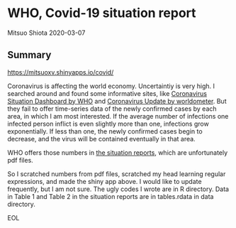 WHO, Covid-19 situation report
================
Mitsuo Shiota
2020-03-07

## Summary

<https://mitsuoxv.shinyapps.io/covid/>

Coronavirus is affecting the world economy. Uncertaintiy is very high. I searched around and found some informative sites, like [Coronavirus Situation Dashboard by WHO](https://who.maps.arcgis.com/apps/opsdashboard/index.html#/c88e37cfc43b4ed3baf977d77e4a0667) and [Coronavirus Update by worldometer](https://www.worldometers.info/coronavirus/). But they fail to offer time-series data of the newly confirmed cases by each area, in which I am most interested. If the average number of infections one infected person inflict is even slightly more than one, infections grow exponentially. If less than one, the newly confirmed cases begin to decrease, and the virus will be contained eventually in that area.

WHO offers those numbers in [the situation reports](https://www.who.int/emergencies/diseases/novel-coronavirus-2019/situation-reports/), which are unfortunately pdf files.

So I scratched numbers from pdf files, scratched my head learning regular expressions, and made the shiny app above. I would like to update frequently, but I am not sure. The ugly codes I wrote are in R directory. Data in Table 1 and Table 2 in the situation reports are in tables.rdata in data directory.


EOL
